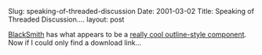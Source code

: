Slug: speaking-of-threaded-discussion
Date: 2001-03-02
Title: Speaking of Threaded Discussion....
layout: post

<a href="http://www.blacksmith.com">BlackSmith</a> has what appears to be a <a href="http://www.blacksmith.com/ebusiness/20_comp.html">really cool outline-style component</a>. Now if I could only find a download link...
